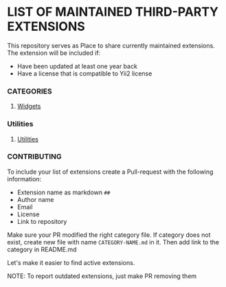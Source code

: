 
# LIST OF MAINTAINED THIRD-PARTY EXTENSIONS 
This repository serves as Place to share currently maintained extensions. The extension will be included if:
- Have been updated at least one year back
- Have a license that is compatible to Yii2 license
### CATEGORIES
1. [Widgets](categories/WIDGETS.md)

### Utilities
1. [Utilities](categories/UTILITIES.md)

### CONTRIBUTING
To include your list of extensions create a Pull-request with the following information:
- Extension name  as markdown `##`
- Author name
- Email
- License
- Link to repository

Make sure your PR modified the right category file. If category does not exist, create new file with name `CATEGORY-NAME.md` in it. Then add link to the category in README.md

Let's make it easier to find active extensions.

NOTE: To report outdated extensions, just make PR removing them
